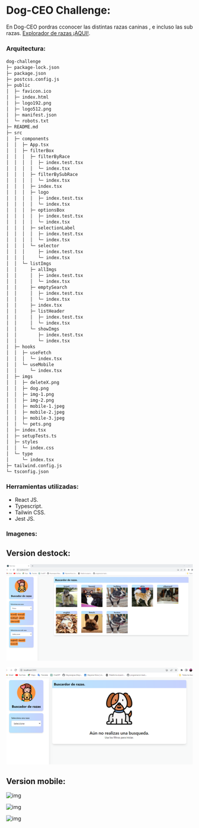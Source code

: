 # Dog-CEO Challenge:

En Dog-CEO pordras cconocer las distintas razas caninas , e incluso las sub razas. [Explorador de razas ¡AQUI!](https://mayrenejose.github.io/Dog-challenge/).

### Arquitectura:


```
dog-challenge
├─ package-lock.json
├─ package.json
├─ postcss.config.js
├─ public
│  ├─ favicon.ico
│  ├─ index.html
│  ├─ logo192.png
│  ├─ logo512.png
│  ├─ manifest.json
│  └─ robots.txt
├─ README.md
├─ src
│  ├─ components
│  │  ├─ App.tsx
│  │  ├─ filterBox
│  │  │  ├─ filterByRace
│  │  │  │  ├─ index.test.tsx
│  │  │  │  └─ index.tsx
│  │  │  ├─ filterBySubRace
│  │  │  │  └─ index.tsx
│  │  │  ├─ index.tsx
│  │  │  ├─ logo
│  │  │  │  ├─ index.test.tsx
│  │  │  │  └─ index.tsx
│  │  │  ├─ optionsBox
│  │  │  │  ├─ index.test.tsx
│  │  │  │  └─ index.tsx
│  │  │  ├─ selectionLabel
│  │  │  │  ├─ index.test.tsx
│  │  │  │  └─ index.tsx
│  │  │  └─ selector
│  │  │     ├─ index.test.tsx
│  │  │     └─ index.tsx
│  │  └─ listImgs
│  │     ├─ allImgs
│  │     │  ├─ index.test.tsx
│  │     │  └─ index.tsx
│  │     ├─ emptySearch
│  │     │  ├─ index.test.tsx
│  │     │  └─ index.tsx
│  │     ├─ index.tsx
│  │     ├─ listHeader
│  │     │  ├─ index.test.tsx
│  │     │  └─ index.tsx
│  │     └─ showImgs
│  │        ├─ index.test.tsx
│  │        └─ index.tsx
│  ├─ hooks
│  │  ├─ useFetch
│  │  │  └─ index.tsx
│  │  └─ useMobile
│  │     └─ index.tsx
│  ├─ imgs
│  │  ├─ deleteX.png
│  │  ├─ dog.png
│  │  ├─ img-1.png
│  │  ├─ img-2.png
│  │  ├─ mobile-1.jpeg
│  │  ├─ mobile-2.jpeg
│  │  ├─ mobile-3.jpeg
│  │  └─ pets.png
│  ├─ index.tsx
│  ├─ setupTests.ts
│  ├─ styles
│  │  └─ index.css
│  └─ type
│     └─ index.tsx
├─ tailwind.config.js
└─ tsconfig.json

```

### Herramientas utilizadas:

- React JS.
- Typescript.
- Tailwin CSS.
- Jest JS.

### Imagenes:

## Version destock:

![img](src/imgs/img-1.png)

![img](src/imgs/img-2.png)

## Version mobile:

![img](src/imgs/mobile-1.png)

![img](src/imgs/mobile-2.png)

![img](src/imgs/mobile-3.png)
